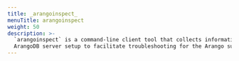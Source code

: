 ```yaml
---
title: _arangoinspect_
menuTitle: arangoinspect
weight: 50
description: >-
  `arangoinspect` is a command-line client tool that collects information of any
  ArangoDB server setup to facilitate troubleshooting for the Arango support
---
```

